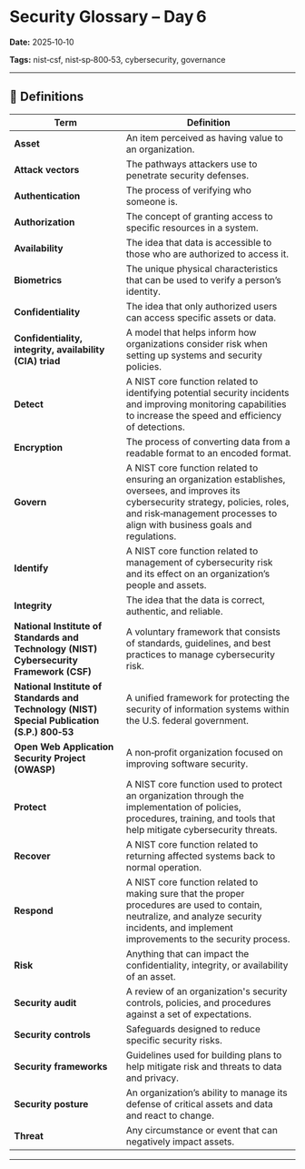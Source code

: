 # Security Glossary – Day 6

**Date:** 2025‑10‑10  

**Tags:** nist‑csf, nist‑sp‑800‑53, cybersecurity, governance  

---

## 📖 Definitions

| Term | Definition |
|------|------------|
| **Asset** | An item perceived as having value to an organization. |
| **Attack vectors** | The pathways attackers use to penetrate security defenses. |
| **Authentication** | The process of verifying who someone is. |
| **Authorization** | The concept of granting access to specific resources in a system. |
| **Availability** | The idea that data is accessible to those who are authorized to access it. |
| **Biometrics** | The unique physical characteristics that can be used to verify a person’s identity. |
| **Confidentiality** | The idea that only authorized users can access specific assets or data. |
| **Confidentiality, integrity, availability (CIA) triad** | A model that helps inform how organizations consider risk when setting up systems and security policies. |
| **Detect** | A NIST core function related to identifying potential security incidents and improving monitoring capabilities to increase the speed and efficiency of detections. |
| **Encryption** | The process of converting data from a readable format to an encoded format. |
| **Govern** | A NIST core function related to ensuring an organization establishes, oversees, and improves its cybersecurity strategy, policies, roles, and risk‑management processes to align with business goals and regulations. |
| **Identify** | A NIST core function related to management of cybersecurity risk and its effect on an organization’s people and assets. |
| **Integrity** | The idea that the data is correct, authentic, and reliable. |
| **National Institute of Standards and Technology (NIST) Cybersecurity Framework (CSF)** | A voluntary framework that consists of standards, guidelines, and best practices to manage cybersecurity risk. |
| **National Institute of Standards and Technology (NIST) Special Publication (S.P.) 800‑53** | A unified framework for protecting the security of information systems within the U.S. federal government. |
| **Open Web Application Security Project (OWASP)** | A non‑profit organization focused on improving software security. |
| **Protect** | A NIST core function used to protect an organization through the implementation of policies, procedures, training, and tools that help mitigate cybersecurity threats. |
| **Recover** | A NIST core function related to returning affected systems back to normal operation. |
| **Respond** | A NIST core function related to making sure that the proper procedures are used to contain, neutralize, and analyze security incidents, and implement improvements to the security process. |
| **Risk** | Anything that can impact the confidentiality, integrity, or availability of an asset. |
| **Security audit** | A review of an organization's security controls, policies, and procedures against a set of expectations. |
| **Security controls** | Safeguards designed to reduce specific security risks. |
| **Security frameworks** | Guidelines used for building plans to help mitigate risk and threats to data and privacy. |
| **Security posture** | An organization’s ability to manage its defense of critical assets and data and react to change. |
| **Threat** | Any circumstance or event that can negatively impact assets. |

---
